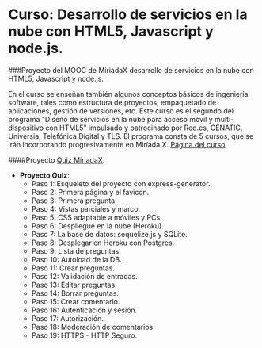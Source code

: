 # Curso: Desarrollo de servicios en la nube con HTML5, Javascript y node.js.

###Proyecto del MOOC de MiriadaX desarrollo de servicios en la nube con HTML5, Javascript y node.js.

En el curso se enseñan también algunos conceptos básicos de ingeniería software, tales como estructura de proyectos, empaquetado de aplicaciones, gestión de versiones, etc. Este curso es el segundo del programa "Diseño de servicios en la nube para acceso móvil y multi-dispositivo con HTML5" impulsado y patrocinado por Red.es, CENATIC, Universia, Telefónica Digital y TLS. El programa consta de 5 cursos, que se irán incorporando progresivamente en Miríada X. [Página del curso](https://www.miriadax.net/web/javascript-node-js)

####Proyecto [Quiz MiriadaX](https://quizmiriadax-felipe.herokuapp.com/).

- __Proyecto Quiz__:
	- Paso 1: Esqueleto del proyecto con express-generator.
	- Paso 2: Primera página y el favicon.
	- Paso 3: Primera pregunta.
	- Paso 4: Vistas parciales y marco.
	- Paso 5: CSS adaptable a móviles y PCs.
	- Paso 6: Despliegue en la nube (Heroku).
	- Paso 7: La base de datos: sequelize.js y SQLite.
	- Paso 8: Desplegar en Heroku con Postgres.
	- Paso 9: Lista de preguntas.
	- Paso 10: Autoload de la DB.
	- Paso 11: Crear preguntas.
	- Paso 12: Validación de entradas.
	- Paso 13: Editar preguntas.
	- Paso 14: Borrar preguntas.
	- Paso 15: Crear comentario.
	- Paso 16: Autenticación y sesión.
	- Paso 17: Autorización.
	- Paso 18: Moderación de comentarios.
	- Paso 19: HTTPS - HTTP Seguro.